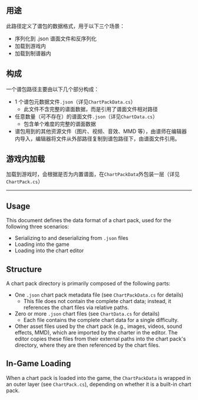 ﻿## 用途

此路径定义了谱包的数据格式，用于以下三个场景：

- 序列化到 .json 谱面文件和反序列化
- 加载到游戏内
- 加载到制谱器内

## 构成

一个谱包路径主要由以下几个部分构成：

- 1 个谱包元数据文件`.json`（详见`ChartPackData.cs`）
    - 此文件不含完整的谱面数据，而是引用了谱面文件相对路径
- 任意数量（可不存在）的谱面文件`.json`（详见`ChartData.cs`）
    - 包含单个难度的完整的谱面数据
- 谱包用到的其他资源文件（图片、视频、音效、MMD 等），由谱师在编辑器内导入，编辑器将文件从外部路径复制到谱包路径下，由谱面文件引用。

## 游戏内加载

加载到游戏时，会根据是否为内置谱面，在`ChartPackData`外包装一层（详见`ChartPack.cs`）

---

## Usage

This document defines the data format of a chart pack, used for the following three scenarios:

- Serializing to and deserializing from `.json` files
- Loading into the game
- Loading into the chart editor

## Structure

A chart pack directory is primarily composed of the following parts:

- One `.json` chart pack metadata file (see `ChartPackData.cs` for details)
    - This file does not contain the complete chart data; instead, it references the chart files via relative paths.
- Zero or more `.json` chart files (see `ChartData.cs` for details)
    - Each file contains the complete chart data for a single difficulty.
- Other asset files used by the chart pack (e.g., images, videos, sound effects, MMD), which are imported by the charter
  in the editor. The editor copies these files from their external paths into the chart pack's directory, where they are
  then referenced by the chart files.

## In-Game Loading

When a chart pack is loaded into the game, the `ChartPackData` is wrapped in an outer layer (see `ChartPack.cs`),
depending on whether it is a built-in chart pack.
